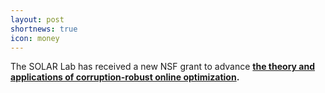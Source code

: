 ```yaml
---
layout: post
shortnews: true
icon: money
---
```


The SOLAR Lab has received a new NSF grant to advance **[the theory and applications of corruption-robust online optimization](https://www.nsf.gov/awardsearch/showAward?AWD_ID=2512128).**